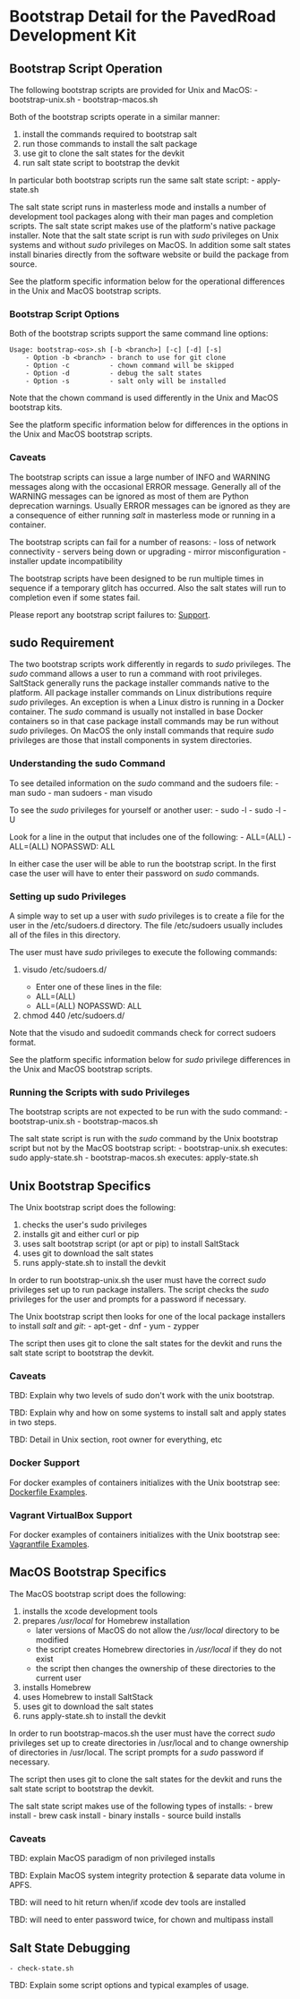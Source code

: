 # Bootstrap Detail for the PavedRoad Development Kit

## Bootstrap Script Operation

The following bootstrap scripts are provided for Unix and MacOS:
    - bootstrap-unix.sh
    - bootstrap-macos.sh

Both of the bootstrap scripts operate in a similar manner:
1) install the commands required to bootstrap salt
2) run those commands to install the salt package
3) use git to clone the salt states for the devkit
4) run salt state script to bootstrap the devkit

In particular both bootstrap scripts run the same salt state script:
    - apply-state.sh

The salt state script runs in masterless mode and installs a number of
development tool packages along with their man pages and completion scripts.
The salt state script makes use of the platform's native package installer.
Note that the salt state script is run with _sudo_ privileges on Unix systems
and without _sudo_ privileges on MacOS.
In addition some salt states install binaries directly from the
software website or build the package from source.

See the platform specific information below for the operational differences
in the Unix and MacOS bootstrap scripts.

### Bootstrap Script Options

Both of the bootstrap scripts support the same command line options:

    Usage: bootstrap-<os>.sh [-b <branch>] [-c] [-d] [-s]
        - Option -b <branch> - branch to use for git clone
        - Option -c          - chown command will be skipped
        - Option -d          - debug the salt states
        - Option -s          - salt only will be installed

Note that the chown command is used differently in the Unix and MacOS
bootstrap kits.

See the platform specific information below for differences in the options
in the Unix and MacOS bootstrap scripts.

### Caveats

The bootstrap scripts can issue a large number of INFO and WARNING messages
along with the occasional ERROR message.
Generally all of the WARNING messages can be ignored as most of them
are Python deprecation warnings.
Usually ERROR messages can be ignored as they are a consequence of
either running _salt_ in masterless mode or running in a container.

The bootstrap scripts can fail for a number of reasons:
    - loss of network connectivity
    - servers being down or upgrading
    - mirror misconfiguration
    - installer update incompatibility

The bootstrap scripts have been designed to be run multiple times
in sequence if a temporary glitch has occurred.
Also the salt states will run to completion even if some states fail.

Please report any bootstrap script failures to: [Support](/SUPPORT.md).

## sudo Requirement

The two bootstrap scripts work differently in regards to _sudo_ privileges.
The _sudo_ command allows a user to run a command with root privileges.
SaltStack generally runs the package installer commands native to the platform.
All package installer commands on Linux distributions require _sudo_ privileges.
An exception is when a Linux distro is running in a Docker container.
The _sudo_ command is usually not installed in base Docker containers so
in that case package install commands may be run without _sudo_ privileges.
On MacOS the only install commands that require _sudo_ privileges are those
that install components in system directories.

### Understanding the sudo Command

To see detailed information on the _sudo_ command and the sudoers file:
    - man sudo
    - man sudoers
    - man visudo

To see the _sudo_ privileges for yourself or another user:
    - sudo -l
    - sudo -l -U <username>

Look for a line in the output that includes one of the following:
    - ALL=(ALL)
    - ALL=(ALL) NOPASSWD: ALL

In either case the user will be able to run the bootstrap script.
In the first case the user will have to enter their password on _sudo_ commands.

### Setting up sudo Privileges

A simple way to set up a user with  _sudo_ privileges is to create a
file for the user in the /etc/sudoers.d directory.
The file /etc/sudoers usually includes all of the files in this directory.

The user must have _sudo_ privileges to execute the following commands:
1) visudo /etc/sudoers.d/<username>
    - Enter one of these lines in the file:
    - <username> ALL=(ALL)
    - <username> ALL=(ALL) NOPASSWD: ALL
2) chmod 440 /etc/sudoers.d/<username>

Note that the visudo and sudoedit commands check for correct sudoers format.

See the platform specific information below for _sudo_ privilege differences
in the Unix and MacOS bootstrap scripts.

### Running the Scripts with sudo Privileges

The bootstrap scripts are not expected to be run with the sudo command:
    - bootstrap-unix.sh
    - bootstrap-macos.sh

The salt state script is run with the _sudo_ command by the Unix bootstrap
script but not by the MacOS bootstrap script:
    - bootstrap-unix.sh executes: sudo apply-state.sh
    - bootstrap-macos.sh executes: apply-state.sh

## Unix Bootstrap Specifics

The Unix bootstrap script does the following:

1) checks the user's sudo privileges
2) installs git and either curl or pip
3) uses salt bootstrap script (or apt or pip) to install SaltStack
4) uses git to download the salt states
5) runs apply-state.sh to install the devkit

In order to run bootstrap-unix.sh the user must have the correct _sudo_ privileges
set up to run package installers.
The script checks the _sudo_ privileges for the user and prompts
for a password if necessary.

The Unix bootstrap script then looks for one of the local package installers
to install _salt_ and _git_:
    - apt-get
    - dnf
    - yum
    - zypper

The script then uses git to clone the salt states for the devkit and
runs the salt state script to bootstrap the devkit.

### Caveats

TBD: Explain why two levels of sudo don't work with the unix bootstrap.

TBD: Explain why and how on some systems to install salt and apply states in two steps.

TBD: Detail in Unix section, root owner for everything, etc

### Docker Support

For docker examples of containers initializes with the Unix bootstrap see:
[Dockerfile Examples](/devkit/docker/README.md).

### Vagrant VirtualBox Support

For docker examples of containers initializes with the Unix bootstrap see:
[Vagrantfile Examples](/devkit/vagrant/README.md).

## MacOS Bootstrap Specifics

The MacOS bootstrap script does the following:

1) installs the xcode development tools
2) prepares _/usr/local_ for Homebrew installation
   * later versions of MacOS do not allow the _/usr/local_ directory to be modified
   * the script creates Homebrew directories in _/usr/local_ if they do not exist
   * the script then changes the ownership of these directories to the current user
3) installs Homebrew
4) uses Homebrew to install SaltStack
5) uses git to download the salt states
6) runs apply-state.sh to install the devkit

In order to run bootstrap-macos.sh the user must have the correct _sudo_ privileges
set up to create directories in /usr/local and to change ownership
of directories in /usr/local.
The script prompts for a _sudo_ password if necessary.

The script then uses git to clone the salt states for the devkit and
runs the salt state script to bootstrap the devkit.

The salt state script makes use of the following types of installs:
    - brew install
    - brew cask install
    - binary installs
    - source build installs

### Caveats

TBD: explain MacOS paradigm of non privileged installs

TBD: Explain MacOS system integrity protection & separate data volume in APFS.

TBD: will need to hit return when/if xcode dev tools are installed

TBD: will need to enter password twice, for chown and multipass install

## Salt State Debugging

    - check-state.sh

TBD: Explain some script options and typical examples of usage.


